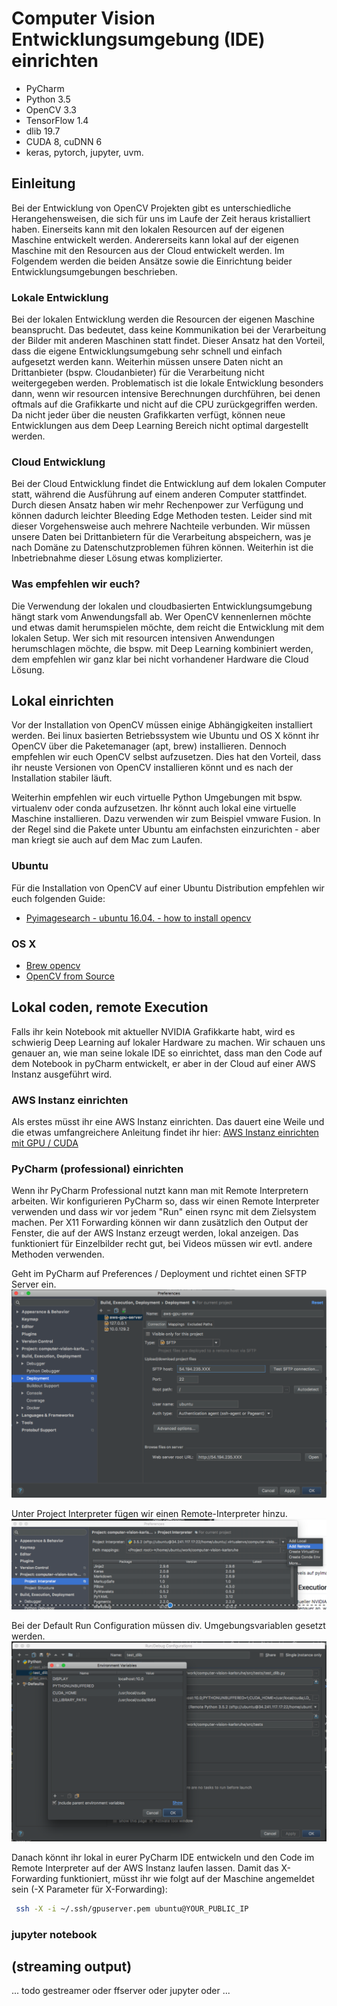 # Computer Vision Entwicklungsumgebung (IDE) einrichten

* PyCharm
* Python 3.5
* OpenCV 3.3
* TensorFlow 1.4
* dlib 19.7
* CUDA 8, cuDNN 6
* keras, pytorch, jupyter, uvm. 

## Einleitung

Bei der Entwicklung von OpenCV Projekten gibt es unterschiedliche Herangehensweisen, die sich für uns im Laufe der Zeit
heraus kristalliert haben. Einerseits kann mit den lokalen Resourcen auf der eigenen Maschine entwickelt werden. Andererseits kann lokal auf der eigenen Maschine mit den Resourcen aus der Cloud entwickelt werden. Im Folgendem werden die beiden Ansätze sowie die Einrichtung beider Entwicklungsumgebungen beschrieben.

### Lokale Entwicklung
Bei der lokalen Entwicklung werden die Resourcen der eigenen Maschine beansprucht. Das bedeutet, dass keine Kommunikation bei der Verarbeitung der Bilder mit anderen Maschinen statt findet. Dieser Ansatz hat den Vorteil, dass die eigene Entwicklungsumgebung sehr schnell und einfach aufgesetzt werden kann. Weiterhin müssen unsere Daten nicht an Drittanbieter (bspw. Cloudanbieter) für die Verarbeitung nicht weitergegeben werden. Problematisch ist die lokale Entwicklung besonders dann, wenn wir resourcen intensive Berechnungen durchführen, bei denen oftmals auf die Grafikkarte und nicht auf die CPU zurückgegriffen werden. Da nicht jeder über die neusten Grafikkarten verfügt, können neue Entwicklungen aus dem Deep Learning Bereich nicht optimal dargestellt werden. 

### Cloud Entwicklung
Bei der Cloud Entwicklung findet die Entwicklung auf dem lokalen Computer statt, während die Ausführung auf einem anderen Computer stattfindet. Durch diesen Ansatz haben wir mehr Rechenpower zur Verfügung und können dadurch leichter Bleeding Edge Methoden testen. Leider sind mit dieser Vorgehensweise auch mehrere Nachteile verbunden. Wir müssen unsere Daten bei Drittanbietern für die Verarbeitung abspeichern, was je nach Domäne zu Datenschutzproblemen führen können. Weiterhin ist die Inbetriebnahme dieser Lösung etwas komplizierter.

### Was empfehlen wir euch?
Die Verwendung der lokalen und cloudbasierten Entwicklungsumgebung hängt stark vom Anwendungsfall ab. Wer OpenCV kennenlernen möchte und etwas damit herumspielen möchte, dem reicht die Entwicklung mit dem lokalen Setup. Wer sich mit resourcen intensiven Anwendungen herumschlagen möchte, die bspw. mit Deep Learning kombiniert werden, dem empfehlen wir ganz klar bei nicht vorhandener Hardware die Cloud Lösung. 

## Lokal einrichten

Vor der Installation von OpenCV müssen einige Abhängigkeiten installiert werden. Bei linux basierten Betriebssystem wie Ubuntu und OS X könnt ihr OpenCV über die Paketemanager (apt, brew) installieren. Dennoch empfehlen wir euch OpenCV selbst aufzusetzen. Dies hat den Vorteil, dass ihr neuste Versionen von OpenCV installieren könnt und es nach der Installation stabiler läuft.

Weiterhin empfehlen wir euch virtuelle Python Umgebungen mit bspw. virtualenv oder conda aufzusetzen. Ihr könnt auch 
lokal eine virtuelle Maschine installieren. Dazu verwenden wir zum Beispiel vmware Fusion. In der Regel sind die Pakete 
unter Ubuntu am einfachsten einzurichten - aber man kriegt sie auch auf dem Mac zum Laufen. 

### Ubuntu
Für die Installation von OpenCV auf einer Ubuntu Distribution empfehlen wir euch folgenden Guide:
* [Pyimagesearch - ubuntu 16.04. - how to install opencv](https://www.pyimagesearch.com/2016/10/24/ubuntu-16-04-how-to-install-opencv/)

### OS X
* [Brew opencv](https://www.pyimagesearch.com/2016/12/19/install-opencv-3-on-macos-with-homebrew-the-easy-way/)
* [OpenCV from Source](https://www.pyimagesearch.com/2016/12/05/macos-install-opencv-3-and-python-3-5/)


## Lokal coden, remote Execution

Falls ihr kein Notebook mit aktueller NVIDIA Grafikkarte habt, wird es schwierig Deep Learning 
auf lokaler Hardware zu machen. Wir schauen uns genauer an, wie man seine lokale IDE so einrichtet, 
dass man den Code auf dem Notebook in pyCharm entwickelt, er aber in der Cloud auf einer AWS Instanz 
ausgeführt wird.

### AWS Instanz einrichten

Als erstes müsst ihr eine AWS Instanz einrichten. Das dauert eine Weile und die etwas umfangreichere 
Anleitung findet ihr hier: [AWS Instanz einrichten mit GPU / CUDA](/docs/setup-aws-instance.md)

### PyCharm (professional) einrichten 

Wenn ihr PyCharm Professional nutzt kann man mit Remote Interpretern arbeiten. Wir konfigurieren PyCharm so, dass 
wir einen Remote Interpreter verwenden und dass wir vor jedem "Run" einen rsync mit dem Zielsystem machen. Per X11 
Forwarding können wir dann zusätzlich den Output der Fenster, die auf 
der AWS Instanz erzeugt werden, lokal anzeigen. Das funktioniert für Einzelbilder recht gut, bei Videos müssen wir 
evtl. andere Methoden verwenden. 

Geht im PyCharm auf Preferences / Deployment und richtet einen SFTP Server ein.
![remote_server](/resources/images/remote_deployment_server.png)

Unter Project Interpreter fügen wir einen Remote-Interpreter hinzu.
![remote_interpreter](/resources/images/remote_interpreter.png)

Bei der Default Run Configuration müssen div. Umgebungsvariablen gesetzt werden.
![run_config](/resources/images/run_config.png) 

Danach könnt ihr lokal in eurer PyCharm IDE entwickeln und den Code im Remote Interpreter auf der AWS Instanz laufen 
lassen. Damit das X-Forwarding funktioniert, müsst ihr wie folgt auf der Maschine angemeldet sein (-X Parameter für 
X-Forwarding):

```bash
 ssh -X -i ~/.ssh/gpuserver.pem ubuntu@YOUR_PUBLIC_IP
```

### jupyter notebook

## (streaming output)

... todo gestreamer oder ffserver oder jupyter oder ...

